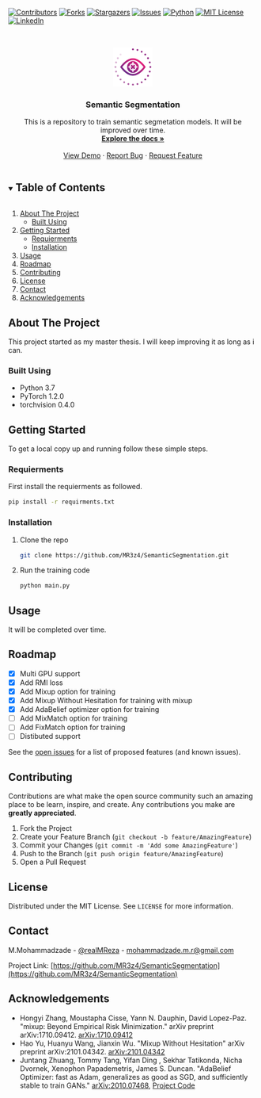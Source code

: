 [![Contributors][contributors-shield]][contributors-url]
[![Forks][forks-shield]][forks-url]
[![Stargazers][stars-shield]][stars-url]
[![Issues][issues-shield]][issues-url]
[![Python][python-shield]][project-url]
[![MIT License][license-shield]][license-url]
[![LinkedIn][linkedin-shield]][linkedin-url]



<!-- PROJECT LOGO -->
<br />
<p align="center">
  <a href="https://github.com/MR3z4/SemanticSegmentation">
    <img src="images/logo.png" alt="Logo" width="80" height="80">
  </a>

  <h3 align="center">Semantic Segmentation</h3>

  <p align="center">
    This is a repository to train semantic segmetation models. It will be improved over time.
    <br />
    <a href="https://github.com/MR3z4/SemanticSegmentation"><strong>Explore the docs »</strong></a>
    <br />
    <br />
    <a href="https://github.com/MR3z4/SemanticSegmentation">View Demo</a>
    ·
    <a href="https://github.com/MR3z4/SemanticSegmentation/issues">Report Bug</a>
    ·
    <a href="https://github.com/MR3z4/SemanticSegmentation/issues">Request Feature</a>
  </p>
</p>



<!-- TABLE OF CONTENTS -->
<details open="open">
  <summary><h2 style="display: inline-block">Table of Contents</h2></summary>
  <ol>
    <li>
      <a href="#about-the-project">About The Project</a>
      <ul>
        <li><a href="#built-using">Built Using</a></li>
      </ul>
    </li>
    <li>
      <a href="#getting-started">Getting Started</a>
      <ul>
        <li><a href="#requierments">Requierments</a></li>
        <li><a href="#installation">Installation</a></li>
      </ul>
    </li>
    <li><a href="#usage">Usage</a></li>
    <li><a href="#roadmap">Roadmap</a></li>
    <li><a href="#contributing">Contributing</a></li>
    <li><a href="#license">License</a></li>
    <li><a href="#contact">Contact</a></li>
    <li><a href="#acknowledgements">Acknowledgements</a></li>
  </ol>
</details>



<!-- ABOUT THE PROJECT -->
## About The Project

This project started as my master thesis. I will keep improving it as long as i can.


### Built Using

* Python 3.7
* PyTorch 1.2.0
* torchvision 0.4.0



<!-- GETTING STARTED -->
## Getting Started

To get a local copy up and running follow these simple steps.

### Requierments

First install the requierments as followed.
  ```sh
  pip install -r requirments.txt
  ```

### Installation

1. Clone the repo
   ```sh
   git clone https://github.com/MR3z4/SemanticSegmentation.git
   ```
2. Run the training code
   ```sh
   python main.py
   ```



<!-- USAGE EXAMPLES -->
## Usage

It will be completed over time.


<!-- ROADMAP -->
## Roadmap
- [x] Multi GPU support
- [x] Add RMI loss
- [x] Add Mixup option for training
- [x] Add Mixup Without Hesitation for training with mixup
- [x] Add AdaBelief optimizer option for training
- [ ] Add MixMatch option for training
- [ ] Add FixMatch option for training
- [ ] Distibuted support

See the [open issues](https://github.com/MR3z4/SemanticSegmentation/issues) for a list of proposed features (and known issues).



<!-- CONTRIBUTING -->
## Contributing

Contributions are what make the open source community such an amazing place to be learn, inspire, and create. Any contributions you make are **greatly appreciated**.

1. Fork the Project
2. Create your Feature Branch (`git checkout -b feature/AmazingFeature`)
3. Commit your Changes (`git commit -m 'Add some AmazingFeature'`)
4. Push to the Branch (`git push origin feature/AmazingFeature`)
5. Open a Pull Request



<!-- LICENSE -->
## License

Distributed under the MIT License. See `LICENSE` for more information.



<!-- CONTACT -->
## Contact

M.Mohammadzade - [@realMReza](https://twitter.com/realMReza) - mohammadzade.m.r@gmail.com

Project Link: [https://github.com/MR3z4/SemanticSegmentation](https://github.com/MR3z4/SemanticSegmentation)



<!-- ACKNOWLEDGEMENTS -->
## Acknowledgements

* Hongyi Zhang, Moustapha Cisse, Yann N. Dauphin, David Lopez-Paz. "mixup: Beyond Empirical Risk Minimization." arXiv preprint arXiv:1710.09412. [arXiv:1710.09412]( https://arxiv.org/abs/1710.09412 )
* Hao Yu, Huanyu Wang, Jianxin Wu. "Mixup Without Hesitation" arXiv preprint arXiv:2101.04342. [arXiv:2101.04342]( https://arxiv.org/abs/2101.04342 )
* Juntang Zhuang, Tommy Tang, Yifan Ding , Sekhar Tatikonda, Nicha Dvornek, Xenophon Papademetris, James S. Duncan. "AdaBelief Optimizer: fast as Adam, generalizes as good
as SGD, and sufficiently stable to train GANs." [arXiv:2010.07468](https://arxiv.org/abs/2010.07468), [Project Code](https://github.com/juntang-zhuang/Adabelief-Optimizer)





<!-- MARKDOWN LINKS & IMAGES -->
[contributors-shield]: https://img.shields.io/github/contributors/MR3z4/SemanticSegmentation.svg
[contributors-url]: https://github.com/MR3z4/SemanticSegmentation/graphs/contributors
[forks-shield]: https://img.shields.io/github/forks/MR3z4/SemanticSegmentation.svg
[forks-url]: https://github.com/MR3z4/SemanticSegmentation/network/members
[stars-shield]: https://img.shields.io/github/stars/MR3z4/SemanticSegmentation.svg
[stars-url]: https://github.com/MR3z4/SemanticSegmentation/stargazers
[issues-shield]: https://img.shields.io/github/issues/MR3z4/SemanticSegmentation.svg
[issues-url]: https://github.com/MR3z4/SemanticSegmentation/issues
[license-shield]: https://img.shields.io/github/license/MR3z4/SemanticSegmentation.svg
[license-url]: https://github.com/MR3z4/SemanticSegmentation/blob/master/LICENSE.txt
[linkedin-shield]: https://img.shields.io/badge/-LinkedIn-black.svg?&logo=linkedin&colorB=555
[linkedin-url]: https://linkedin.com/in/mohammadreza-mohammadzade-545653104
[python-shield]: https://img.shields.io/badge/python-3.7-green.svg
[project-url]: https://github.com/MR3z4/SemanticSegmentation
